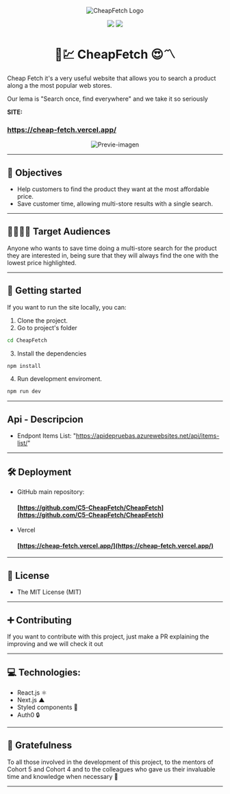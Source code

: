 <center>

![CheapFetch Logo](https://i.imgur.com/ag41NRk.png "CheapFetch")

![](https://img.shields.io/github/issues/C5-CheapFetch/CheapFetch) ![](https://img.shields.io/github/license/C5-CheapFetch/CheapFetch)
 

# 🧐💹 CheapFetch 😍〽

  </center>

Cheap Fetch it's a very useful website that allows you to search a product along a the most popular web stores.

Our lema is "Search once, find everywhere" and we take it so seriously

**SITE:**

### https://cheap-fetch.vercel.app/

<center>

![Previe-imagen](https://i.imgur.com/opJzEVS.png)

</center>

---

## 🎯 Objectives

-   Help customers to find the product they want at the most affordable price.
-   Save customer time, allowing multi-store results with a single search.

---

## 👨‍👩‍👧‍👦 Target Audiences

Anyone who wants to save time doing a multi-store search for the product they are interested in, being sure that they will always find the one with the lowest price highlighted.

---

## 🚀 Getting started

If you want to run the site locally, you can:

1. Clone the project.
2. Go to project's folder

```bash
cd CheapFetch
```

3. Install the dependencies

```bash
npm install
```

4. Run development enviroment.

```bash
npm run dev
```

---

## Api - Descripcion

-   Endpont Items List: "https://apidepruebas.azurewebsites.net/api/items-list/"
---

## 🛠 Deployment

-   GitHub main repository:

    #### [https://github.com/C5-CheapFetch/CheapFetch](https://github.com/C5-CheapFetch/CheapFetch)

-   Vercel

    #### [https://cheap-fetch.vercel.app/](https://cheap-fetch.vercel.app/)

---

## 🧾 License

-   The MIT License (MIT)

---

## ➕ Contributing

If you want to contribute with this project, just make a PR explaining the improving and we will check it out

---

## 💻 Technologies:

-   React.js ⚛️
-   Next.js  ▲
-   Styled components 💅
-   Auth0 🔒

---

## 🤝 Gratefulness

To all those involved in the development of this project, to the mentors of Cohort 5 and Cohort 4 and to the colleagues who gave us their invaluable time and knowledge when necessary 💚

---
